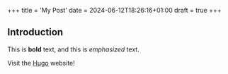 +++
title = 'My Post'
date = 2024-06-12T18:26:16+01:00
draft = true
+++
## Introduction

This is **bold** text, and this is *emphasized* text.

Visit the [Hugo](https://gohugo.io) website!

